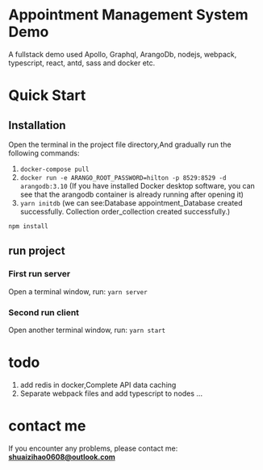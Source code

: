 # Appointment Management System Demo

A fullstack demo used Apollo, Graphql, ArangoDb, nodejs, webpack, typescript, react, antd, sass and docker etc.

# Quick Start

## Installation

Open the terminal in the project file directory,And gradually run the following commands:

1. `docker-compose pull`
2. `docker run -e ARANGO_ROOT_PASSWORD=hilton -p 8529:8529 -d arangodb:3.10`
   (If you have installed Docker desktop software, you can see that the arangodb container is already running after opening it)
3. `yarn initdb` (we can see:Database appointment_Database created successfully.
   Collection order_collection created successfully.)

`npm install`

## run project

### First run server

Open a terminal window, run:
`yarn server`

### Second run client

Open another terminal window, run:
`yarn start`

# todo

1. add redis in docker,Complete API data caching
2. Separate webpack files and add typescript to nodes
   ...

# contact me

If you encounter any problems, please contact me: **shuaizihao0608@outlook.com**
